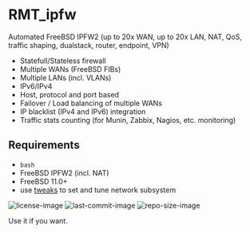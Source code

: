 # RMT_ipfw
Automated FreeBSD IPFW2 (up to 20x WAN, up to 20x LAN, NAT, QoS, traffic shaping, dualstack, router, endpoint, VPN)

- Statefull/Stateless firewall
- Multiple WANs (FreeBSD FIBs)
- Multiple LANs (incl. VLANs)
- IPv6/IPv4
- Host, protocol and port based
- Failover / Load balancing of multiple WANs
- IP blacklist (IPv4 and IPv6) integration
- Traffic stats counting (for Munin, Zabbix, Nagios, etc. monitoring)


Requirements
---
- `bash`
- FreeBSD IPFW2 (incl. NAT)
- FreeBSD 11.0+
- use [tweaks](tweaks) to set and tune network subsystem


![license-image](https://img.shields.io/github/license/remetremet/RMT_ipfw?style=plastic)
![last-commit-image](https://img.shields.io/github/last-commit/remetremet/RMT_ipfw?style=plastic)
![repo-size-image](https://img.shields.io/github/repo-size/remetremet/RMT_ipfw?style=plastic)

Use it if you want.

